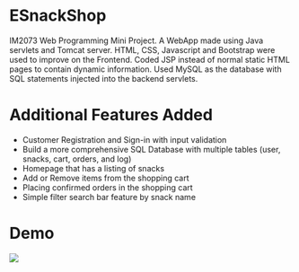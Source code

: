 # ESnackShop
IM2073 Web Programming Mini Project. 
A WebApp made using Java servlets and Tomcat server. HTML, CSS, Javascript and Bootstrap were used to improve on the Frontend. Coded JSP instead of normal static HTML pages to contain dynamic information. Used MySQL as the database with SQL statements injected into the backend servlets.

# Additional Features Added
- Customer Registration and Sign-in with input validation
- Build a more comprehensive SQL Database with multiple tables (user, snacks, cart, orders, and log)
- Homepage that has a listing of snacks
- Add or Remove items from the shopping cart
- Placing confirmed orders in the shopping cart
- Simple filter search bar feature by snack name

# Demo
![](https://github.com/ScWL77/ESnackShop/blob/main/ESnackshop_Demo.gif)
